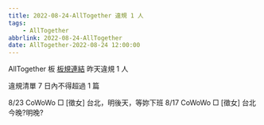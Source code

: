 ```yaml
---
title: 2022-08-24-AllTogether 違規 1 人
tags:
    - AllTogether
abbrlink: 2022-08-24-AllTogether
date: AllTogether-2022-08-24 12:00:00
---
```

AllTogether 板 [板規連結](https://www.ptt.cc/bbs/AllTogether/M.1643211430.A.5FB.html)
昨天違規 1 人
<!-- more -->

違規清單
7 日內不得超過 1 篇

8/23 CoWoWo □ [徵女] 台北，明後天，等妳下班
8/17 CoWoWo □ [徵女] 台北 今晚?明晚?
